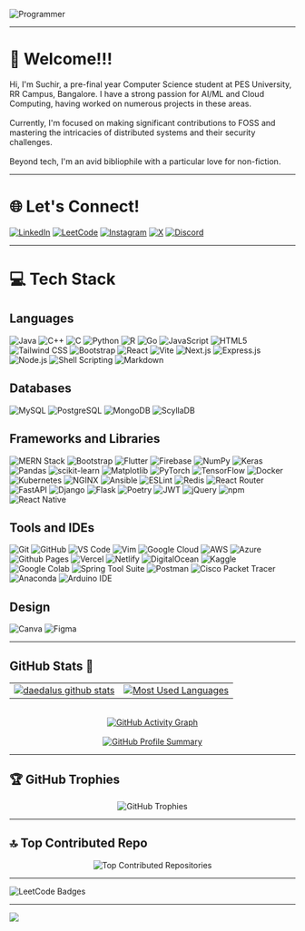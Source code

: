 ![Programmer](https://user-images.githubusercontent.com/74038190/225813708-98b745f2-7d22-48cf-9150-083f1b00d6c9.gif)

---

# 💫 Welcome!!!
Hi, I'm Suchir, a pre-final year Computer Science student at PES University, RR Campus, Bangalore. I have a strong passion for AI/ML and Cloud Computing, having worked on numerous projects in these areas.<br/> <br/>Currently, I'm focused on making significant contributions to FOSS and mastering the intricacies of distributed systems and their security challenges. <br/><br/>Beyond tech, I'm an avid bibliophile with a particular love for non-fiction.

---

# 🌐 Let's Connect!
[![LinkedIn](https://img.shields.io/badge/LinkedIn-%230077B5.svg?logo=linkedin&logoColor=white)](https://www.linkedin.com/in/suchir-m-velpanur-519413296/) [![LeetCode](https://img.shields.io/badge/LeetCode-%23FFA116.svg?logo=LeetCode&logoColor=white)](https://leetcode.com/u/suchircodezzz/)
[![Instagram](https://img.shields.io/badge/Instagram-%23E4405F.svg?logo=Instagram&logoColor=white)](https://instagram.com/suxzir.1.5.24)  [![X](https://img.shields.io/badge/X-%231DA1F2.svg?logo=Twitter&logoColor=white)](https://x.com/itz_me_daedalus) [![Discord](https://img.shields.io/badge/Discord-%237289DA.svg?logo=Discord&logoColor=white)](https://discord.com/users/eipsteinowner)<br/>

---

# 💻 Tech Stack

## Languages
![Java](https://img.shields.io/badge/Java-red?style=for-the-badge&logo=java&logoColor=white)
![C++](https://img.shields.io/badge/C++-%2300599C.svg?style=for-the-badge&logo=c%2B%2B&logoColor=white)
![C](https://img.shields.io/badge/C-%2300599C.svg?style=for-the-badge&logo=c&logoColor=white)
![Python](https://img.shields.io/badge/Python-3670A0?style=for-the-badge&logo=python&logoColor=ffdd54)
![R](https://img.shields.io/badge/R-276DC3?style=for-the-badge&logo=r&logoColor=white)
![Go](https://img.shields.io/badge/Go-%2300ADD8.svg?style=for-the-badge&logo=go&logoColor=white)
![JavaScript](https://img.shields.io/badge/JavaScript-%23323330.svg?style=for-the-badge&logo=javascript&logoColor=%23F7DF1E)
![HTML5](https://img.shields.io/badge/HTML5-%23E34F26.svg?style=for-the-badge&logo=html5&logoColor=white)
![Tailwind CSS](https://img.shields.io/badge/TailwindCSS-%2338B2AC.svg?style=for-the-badge&logo=tailwind-css&logoColor=white)
![Bootstrap](https://img.shields.io/badge/Bootstrap-%23563D7C.svg?style=for-the-badge&logo=bootstrap&logoColor=white)
![React](https://img.shields.io/badge/React-%2320232a.svg?style=for-the-badge&logo=react&logoColor=%2361DAFB)
![Vite](https://img.shields.io/badge/vite-%23646CFF.svg?style=for-the-badge&logo=vite&logoColor=white)
![Next.js](https://img.shields.io/badge/Next.js-black?style=for-the-badge&logo=next.js&logoColor=white)
![Express.js](https://img.shields.io/badge/Express.js-%23404d59.svg?style=for-the-badge&logo=express&logoColor=%2361DAFB)
![Node.js](https://img.shields.io/badge/Node.js-6DA55F?style=for-the-badge&logo=node.js&logoColor=white)
![Shell Scripting](https://img.shields.io/badge/Shell_Scripting-%23121011.svg?style=for-the-badge&logo=gnu-bash&logoColor=white)
![Markdown](https://img.shields.io/badge/markdown-%23000000.svg?style=for-the-badge&logo=markdown&logoColor=white)

## Databases
![MySQL](https://img.shields.io/badge/MySQL-%2300f.svg?style=for-the-badge&logo=mysql&logoColor=white)
![PostgreSQL](https://img.shields.io/badge/PostgreSQL-%23316192.svg?style=for-the-badge&logo=postgresql&logoColor=white)
![MongoDB](https://img.shields.io/badge/MongoDB-%234ea94b.svg?style=for-the-badge&logo=mongodb&logoColor=white)
![ScyllaDB](https://img.shields.io/badge/ScyllaDB-1f53ef?style=for-the-badge&logo=scylladb&logoColor=white)

## Frameworks and Libraries
![MERN Stack](https://img.shields.io/badge/MERN_Stack-%2320232a.svg?style=for-the-badge&logo=react&logoColor=%2361DAFB)
![Bootstrap](https://img.shields.io/badge/Bootstrap-%23563D7C.svg?style=for-the-badge&logo=bootstrap&logoColor=white)
![Flutter](https://img.shields.io/badge/Flutter-%2302569B.svg?style=for-the-badge&logo=flutter&logoColor=white)
![Firebase](https://img.shields.io/badge/Firebase-039BE5?style=for-the-badge&logo=firebase&logoColor=white)
![NumPy](https://img.shields.io/badge/numpy-%23013243.svg?style=for-the-badge&logo=numpy&logoColor=white)
![Keras](https://img.shields.io/badge/Keras-%23D00000.svg?style=for-the-badge&logo=keras&logoColor=white)
![Pandas](https://img.shields.io/badge/Pandas-%23150458.svg?style=for-the-badge&logo=pandas&logoColor=white)
![scikit-learn](https://img.shields.io/badge/scikit--learn-%23F7931E.svg?style=for-the-badge&logo=scikitlearn&logoColor=white)
![Matplotlib](https://img.shields.io/badge/Matplotlib-%23013A63.svg?style=for-the-badge&logo=matplotlib&logoColor=white)
![PyTorch](https://img.shields.io/badge/PyTorch-%23EE4C2C.svg?style=for-the-badge&logo=pytorch&logoColor=white)
![TensorFlow](https://img.shields.io/badge/TensorFlow-%23FF6F00.svg?style=for-the-badge&logo=tensorflow&logoColor=white)
![Docker](https://img.shields.io/badge/Docker-%230db7ed.svg?style=for-the-badge&logo=docker&logoColor=white)
![Kubernetes](https://img.shields.io/badge/Kubernetes-%23326ce5.svg?style=for-the-badge&logo=kubernetes&logoColor=white)
![NGINX](https://img.shields.io/badge/NGINX-%23009639.svg?style=for-the-badge&logo=nginx&logoColor=white)
![Ansible](https://img.shields.io/badge/Ansible-%23EE0000.svg?style=for-the-badge&logo=ansible&logoColor=white)
![ESLint](https://img.shields.io/badge/ESLint-%234B32C3.svg?style=for-the-badge&logo=eslint&logoColor=white)
![Redis](https://img.shields.io/badge/Redis-%23DC382D.svg?style=for-the-badge&logo=redis&logoColor=white)
![React Router](https://img.shields.io/badge/React_Router-CA4245?style=for-the-badge&logo=react-router&logoColor=white)
![FastAPI](https://img.shields.io/badge/FastAPI-005571?style=for-the-badge&logo=fastapi)
![Django](https://img.shields.io/badge/django-%23092E20.svg?style=for-the-badge&logo=django&logoColor=white)
![Flask](https://img.shields.io/badge/Flask-%23000000.svg?style=for-the-badge&logo=flask&logoColor=white)
![Poetry](https://img.shields.io/badge/Poetry-%233B78E7.svg?style=for-the-badge&logo=poetry&logoColor=white)
![JWT](https://img.shields.io/badge/JWT-%23000000.svg?style=for-the-badge&logo=jsonwebtokens&logoColor=white)
![jQuery](https://img.shields.io/badge/jQuery-%230769AD.svg?style=for-the-badge&logo=jquery&logoColor=white)
![npm](https://img.shields.io/badge/npm-%23CB3837.svg?style=for-the-badge&logo=npm&logoColor=white)
![React Native](https://img.shields.io/badge/React_Native-%2361DAFB.svg?style=for-the-badge&logo=react&logoColor=black)


## Tools and IDEs
![Git](https://img.shields.io/badge/Git-%23F05033.svg?style=for-the-badge&logo=git&logoColor=white)
![GitHub](https://img.shields.io/badge/github-%23121011.svg?style=for-the-badge&logo=github&logoColor=white)
![VS Code](https://img.shields.io/badge/VS_Code-%23007ACC.svg?style=for-the-badge&logo=visual-studio-code&logoColor=white)
![Vim](https://img.shields.io/badge/Vim-%2311AB00.svg?style=for-the-badge&logo=vim&logoColor=white)
![Google Cloud](https://img.shields.io/badge/Google_Cloud-%234285F4.svg?style=for-the-badge&logo=google-cloud&logoColor=white)
![AWS](https://img.shields.io/badge/AWS-%23FF9900.svg?style=for-the-badge&logo=amazon-aws&logoColor=white)
![Azure](https://img.shields.io/badge/Azure-%230072C6.svg?style=for-the-badge&logo=microsoftazure&logoColor=white)
![Github Pages](https://img.shields.io/badge/github%20pages-121013?style=for-the-badge&logo=github&logoColor=white)
![Vercel](https://img.shields.io/badge/vercel-%23000000.svg?style=for-the-badge&logo=vercel&logoColor=white)
![Netlify](https://img.shields.io/badge/netlify-%23000000.svg?style=for-the-badge&logo=netlify&logoColor=#00C7B7)
![DigitalOcean](https://img.shields.io/badge/DigitalOcean-%230080FF.svg?style=for-the-badge&logo=digitalocean&logoColor=white)
![Kaggle](https://img.shields.io/badge/Kaggle-%2320BEFF.svg?style=for-the-badge&logo=kaggle&logoColor=white)
![Google Colab](https://img.shields.io/badge/Google_Colab-%23F9AB00.svg?style=for-the-badge&logo=google-colab&logoColor=white)
![Spring Tool Suite](https://img.shields.io/badge/Spring_Tool_Studio-%236DB33F.svg?style=for-the-badge&logo=spring&logoColor=white)
![Postman](https://img.shields.io/badge/Postman-FF6C37?style=for-the-badge&logo=postman&logoColor=white)
![Cisco Packet Tracer](https://img.shields.io/badge/Cisco_Packet_Tracer-%230075C5.svg?style=for-the-badge&logo=cisco&logoColor=white)
![Anaconda](https://img.shields.io/badge/Anaconda-%2344A833.svg?style=for-the-badge&logo=anaconda&logoColor=white)
![Arduino IDE](https://img.shields.io/badge/Arduino_IDE-%2300979D.svg?style=for-the-badge&logo=arduino&logoColor=white)

## Design

![Canva](https://img.shields.io/badge/Canva-%2300C4CC.svg?style=for-the-badge&logo=Canva&logoColor=white)
![Figma](https://img.shields.io/badge/figma-%23F24E1E.svg?style=for-the-badge&logo=figma&logoColor=white)

---

## GitHub Stats 📃

<div align="center">
  <table>
    <tr>
      <td>
        <a href="https://github.com/daedalus15">
          <img src="https://github-readme-stats.vercel.app/api?username=daedalus15&show_icons=true&theme=tokyonight&line_height=27" alt="daedalus github stats">
        </a>
      </td>
      <td>
        <a href="https://github.com/daedalus15">
          <img src="https://github-readme-stats.vercel.app/api/top-langs/?username=daedalus15&theme=tokyonight" alt="Most Used Languages">
        </a>
      </td>
    </tr>
  </table>
  <br>

  <a href="https://github.com/daedalus15">
    <img src="https://github-readme-activity-graph.vercel.app/graph?username=daedalus15&bg_color=2e3440&hide_border=true&point=false&line=88c0d0&radius=8&area=true&area_color=88c0d0&title_color=ffffff&color=ffffff" alt="GitHub Activity Graph">
  </a>
  <br><br>
  <a href="https://github.com/daedalus15">
    <img src="http://github-profile-summary-cards.vercel.app/api/cards/profile-details?username=daedalus15&theme=nord_dark" alt="GitHub Profile Summary">
  </a>
</div>

---



## 🏆 GitHub Trophies

<div align="center">
  <img src="https://github-profile-trophy.vercel.app/?username=daedalus15&theme=radical&no-frame=false&no-bg=true&margin-w=4" alt="GitHub Trophies" />
</div>

---

## 🔝 Top Contributed Repo

<div align="center">
  <img src="https://github-contributor-stats.vercel.app/api?username=daedalus15&limit=5&theme=dark&combine_all_yearly_contributions=true" alt="Top Contributed Repositories" />
</div>

---
![LeetCode Badges](https://leetcode-badge-showcase.vercel.app/api?username=suchircodezzz&animated=true&theme=dark)


---
[![](https://visitcount.itsvg.in/api?id=daedalus15&icon=2&color=1)](https://visitcount.itsvg.in)






